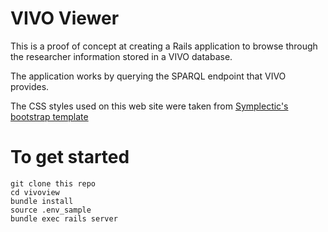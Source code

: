 # VIVO Viewer

This is a proof of concept at creating a Rails application to
browse through the researcher information stored in a VIVO database.

The application works by querying the SPARQL endpoint that
VIVO provides.

The CSS styles used on this web site were taken from [Symplectic's
bootstrap template](https://www.digital-science.com/blog/news/introducing-bootstrapped-vivo-symplectic-reimagines-vivo-research-profile-design/)

# To get started
```
git clone this repo
cd vivoview
bundle install
source .env_sample
bundle exec rails server
```

